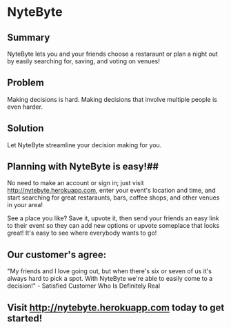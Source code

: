 # NyteByte #

## Summary ##
NyteByte lets you and your friends choose a restaraunt or plan a night out by easily searching for, saving, and voting on venues!

## Problem ##
Making decisions is hard. Making decisions that involve multiple people is even harder.

## Solution ##
Let NyteByte streamline your decision making for you.

## Planning with NyteByte is easy!##
No need to make an account or sign in; just visit http://nytebyte.herokuapp.com, enter your event's location and time, and start searching for great restaraunts, bars, coffee shops, and other venues in your area!

See a place you like? Save it, upvote it, then send your friends an easy link to their event so they can add new options or upvote someplace that looks great! It's easy to see where everybody wants to go!

## Our customer's agree: ##
"My friends and I love going out, but when there's six or seven of us it's always hard to pick a spot. With NyteByte we're able to easily come to a decision!" - Satisfied Customer Who Is Definitely Real

## Visit http://nytebyte.herokuapp.com today to get started! ##
